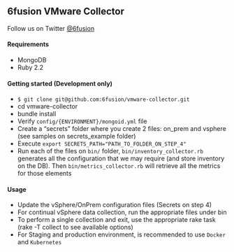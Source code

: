 ## 6fusion VMware Collector

Follow us on Twitter [@6fusion](https://twitter.com/6fusion)

#### Requirements

* MongoDB
* Ruby 2.2

#### Getting started (Development only)

* `$ git clone git@github.com:6fusion/vmware-collector.git`
* cd vmware-collector
* bundle install
* Verify `config/{ENVIRONMENT}/mongoid.yml` file
* Create a “secrets” folder where you create 2 files: on_prem and vsphere (see samples on secrets_example folder)
* Execute `export SECRETS_PATH="PATH_TO_FOLDER_ON_STEP_4"`
* Run each of the files on `bin/` folder, `bin/inventory_collector.rb` generates all the configuration that we may require (and store inventory on the DB). Then `bin/metrics_collector.rb` will retrieve all the metrics for those elements

#### Usage

* Update the vSphere/OnPrem configuration files (Secrets on step 4)
* For continual vSphere data collection, run the appropriate files under bin
* To perform a single collection and exit, use the appropriate rake task (rake -T collect to see available options)
* For Staging and production environment, is recommended to use `Docker` and `Kubernetes`